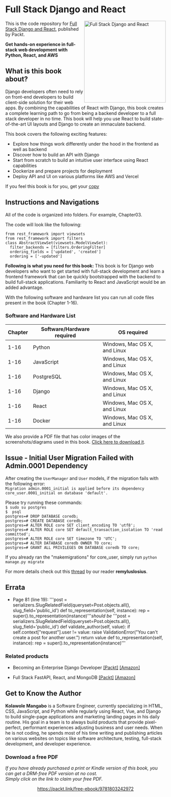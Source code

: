 # Full Stack Django and React

<a href="https://www.packtpub.com/product/full-stack-django-and-react/9781803242972"><img src="https://static.packt-cdn.com/products/9781803242972/cover/smaller" alt="Full Stack Django and React" height="256px" align="right"></a>

This is the code repository for [Full Stack Django and React](https://www.packtpub.com/product/full-stack-django-and-react/9781803242972), published by Packt.

**Get hands-on experience in full-stack web development with Python, React, and AWS**

## What is this book about?
Django developers often need to rely on front-end developers to build client-side solution for their web apps. By combining the capabilities of React with Django, this book creates a complete learning path to go from being a backend developer to a full stack developer in no time. This book will help you use React to build state-of-the-art UI layouts and Django to create an immaculate backend.

This book covers the following exciting features:
* Explore how things work differently under the hood in the frontend as well as backend
* Discover how to build an API with Django
* Start from scratch to build an intuitive user interface using React capabilities
* Dockerize and prepare projects for deployment
* Deploy API and UI on various platforms like AWS and Vercel

If you feel this book is for you, get your [copy](https://www.amazon.com/Full-Stack-Django-React-hands/dp/1803242973/ref=tmm_pap_swatch_0?_encoding=UTF8&qid=&sr=)

## Instructions and Navigations
All of the code is organized into folders. For example, Chapter03.

The code will look like the following:
```
from rest_framework import viewsets
from rest_framework import filters
class AbstractViewSet(viewsets.ModelViewSet):
  filter_backends = [filters.OrderingFilter]
  ordering_fields = ['updated', 'created']
  ordering = ['-updated']

```

**Following is what you need for this book:**
This book is for Django web developers who want to get started with full-stack development and learn a frontend framework that can be quickly bootstrapped with the backend to build full-stack applications. Familiarity to React and JavaScript would be an added advantage.

With the following software and hardware list you can run all code files present in the book (Chapter 1-16).

### Software and Hardware List
| Chapter | Software/Hardware required | OS required |
| -------- | ------------------------------------ | ----------------------------------- |
| 1-16 | Python | Windows, Mac OS X, and Linux |
| 1-16 | JavaScript  | Windows, Mac OS X, and Linux |
| 1-16 | PostgreSQL  | Windows, Mac OS X, and Linux |
| 1-16 | Django  | Windows, Mac OS X, and Linux |
| 1-16 | React  | Windows, Mac OS X, and Linux |
| 1-16 | Docker | Windows, Mac OS X, and Linux |

We also provide a PDF file that has color images of the screenshots/diagrams used in this book. [Click here to download it](https://packt.link/jdEHp).

## Issue - Initial User Migration Failed with Admin.0001 Dependency
After creating the `UserManager` and `User` models, if the migration fails with the following error:<br>
`Migration admin.0001_initial is applied before its dependency core_user.0001_initial on database 'default'.`

Please try running these commands:<br> 
`$ sudo su postgres`<br>
`$  psql`<br>
`postgres=# DROP DATABASE coredb;`<br>
`postgres=# CREATE DATABASE coredb;`<br>
`postgres=# ALTER ROLE core SET client_encoding TO 'utf8';`<br>
`postgres=# ALTER ROLE core SET default_transaction_isolation TO 'read committed';`<br>
`postgres=# ALTER ROLE core SET timezone TO 'UTC';`<br>
`postgres=# ALTER DATABASE coredb OWNER TO core;`<br>
`postgres=# GRANT ALL PRIVILEGES ON DATABASE coredb TO core;`<br>

If you already  ran the "makemigrations" for core_user, simply  run `python manage.py migrate`

For more details check out this <a href="https://github.com/PacktPublishing/Full-stack-Django-and-React/issues/46">thread</a> by our reader <b>remyluslosius</b>.

## Errata
* Page 81 (line 19): '''post = serializers.SlugRelatedField(queryset=Post.objects.all(), slug_field='public_id')
  def to_representation(self, instance):
        rep = super().to_representation(instance)'''_should be_
        '''post = serializers.SlugRelatedField(queryset=Post.objects.all(), slug_field='public_id')
        def validate_author(self, value):
        if self.context["request"].user != value:
            raise ValidationError("You can't create a post for another user.")
        return value
          def to_representation(self, instance):
        rep = super().to_representation(instance)'''

### Related products
* Becoming an Enterprise Django Developer [[Packt]](https://www.packtpub.com/product/becoming-an-enterprise-django-developer/9781801073639?_ga=2.198495151.1640498229.1673976945-1676364594.1662627481) [[Amazon]](https://www.amazon.in/Becoming-Enterprise-Django-Developer-applications/dp/1801073635)

* Full Stack FastAPI, React, and MongoDB [[Packt]](https://www.packtpub.com/product/full-stack-fastapi-react-and-mongodb/9781803231822?_ga=2.187207723.2291984.1674038967-1154920067.1625494875) [[Amazon]](https://www.amazon.com/Full-Stack-FastAPI-React-MongoDB/dp/1803231823)


## Get to Know the Author

**Kolawole Mangabo** 
is a Software Engineer, currently specializing in HTML, CSS, JavaScript, and Python while regularly using React, Vue, and Django to build single-page applications and marketing landing pages in his daily routine. His goal in a team is to always build products that provide pixel-perfect, performant experiences adjusting business and user needs. When he is not coding, he spends most of his time writing and publishing articles on various websites on topics like software architecture, testing, full-stack development, and developer experience.


### Download a free PDF

 <i>If you have already purchased a print or Kindle version of this book, you can get a DRM-free PDF version at no cost.<br>Simply click on the link to claim your free PDF.</i>
<p align="center"> <a href="https://packt.link/free-ebook/9781803242972">https://packt.link/free-ebook/9781803242972 </a> </p>
